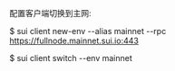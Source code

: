 配置客户端切换到主网:

$ sui client new-env --alias mainnet --rpc https://fullnode.mainnet.sui.io:443

$ sui client switch --env mainnet

